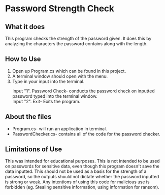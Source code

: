 <h1>Password Strength Check</h1>
<h2>What it does</h2>
<p>This program checks the strength of the password given. 
It does this by analyzing the characters the password contains along with the length.
</p>
<h2>How to Use</h2>
<ol>
	<li>Open up Program.cs which can be found in this project.</li>
	<li>A terminal window should open with the menu.</li>
	<li>Type in your input into the terminal.</li>
	<p>
		Input "1". Password Check- conducts the password check on inputted 
		password typed into the terminal window.<br>
		Input "2". Exit- Exits the program.
	</p>
</ol>
<h2>About the files</h2>
<ul>
<li>Program.cs- will run an application in terminal.</li>
<li>PasswordChecker.cs- contains all of the code for the password checker.</li>
</ul>
<h2>Limitations of Use</h2>
<p>This was intended for educational purposes. 
This is not intended to be used on passwords for sensitive data, 
even though this program doesn't save the data inputted. This should not be used as
a basis for the strength of a password, so the outputs should not dictate whether the 
password inputted is strong or weak.
Any intentions of using this code for malicious use is forbidden (eg. Stealing sensitive information, using information for ransom).</p>